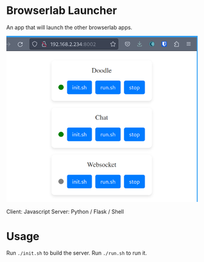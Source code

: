 # Browserlab Launcher

An app that will launch the other browserlab apps.

![screenshot](./screenshot.png)

Client: Javascript
Server: Python / Flask / Shell

# Usage

Run `./init.sh` to build the server.
Run `./run.sh` to run it.
